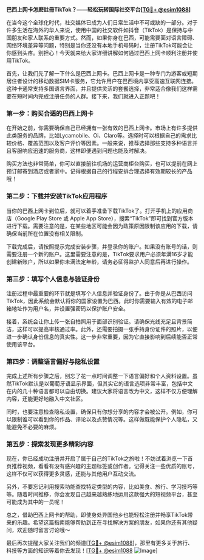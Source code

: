**巴西上网卡怎麽註冊TikTok？——轻松玩转国际社交平台[[TG💪+ @esim1088](https://t.me/s/esim1088)]**

在当今这个全球化时代，社交媒体已成为人们日常生活中不可或缺的一部分。对于许多生活在海外的华人来说，使用中国的社交软件如抖音（TikTok）是保持与中国朋友和家人联系的重要方式。然而，如果你身在巴西，可能需要面对语言障碍、网络环境差异等问题，特别是当你还没有本地手机号码时，注册TikTok可能会让你感到头疼。别担心！今天就来给大家详细讲解如何通过巴西上网卡顺利注册并使用TikTok。

首先，让我们先了解一下什么是巴西上网卡。巴西上网卡是一种专门为游客或短期居住者设计的移动数据SIM卡服务，它允许用户在巴西境内享受高速互联网连接。这种卡通常支持多国语言界面，并且提供灵活的套餐选择，非常适合像我们这样需要在短时间内完成注册任务的人群。接下来，我们就进入正题吧！

### 第一步：购买合适的巴西上网卡

在开始之前，你需要确保自己已经拥有一张有效的巴西上网卡。市场上有许多提供此类服务的品牌，比如Lycamobile、Oi、Claro等。选择时可以根据自己的需求比较价格、覆盖范围以及客户评价等因素。一般来说，推荐选择那些支持多种语言并且客服响应迅速的服务商，这样即便遇到问题也能及时解决。

购买方法也非常简单，你可以直接前往机场的运营商柜台购买，也可以提前在网上预订邮寄到酒店或者家中。记得根据自己的行程安排合理选择有效期较长的产品哦！

### 第二步：下载并安装TikTok应用程序

当你的巴西上网卡到位后，就可以着手准备下载TikTok了。打开手机上的应用商店（Google Play Store 或 Apple App Store），搜索“TikTok”即可找到官方版本进行下载。需要注意的是，在某些地区可能会因为政策原因限制该应用的下载，请确保当前所在位置没有相关限制。

下载完成后，请按照提示完成安装步骤，并登录你的账户。如果没有账号的话，则需要注册一个新的账户。这里需要注意的是，TikTok要求用户必须年满16岁才能创建新账户，所以如果你未满法定年龄，请务必征得监护人同意后再进行操作。

### 第三步：填写个人信息与验证身份

注册过程中最重要的环节就是填写个人信息并验证身份了。由于你是从巴西访问TikTok，因此系统会默认将你的国家设置为巴西。此时你需要输入有效的电子邮箱地址作为用户名，并设置强密码以保护账户安全。

接着，系统会让你上传一张自拍照用于面部识别验证。请确保光线充足且背景简洁，这样可以提高审核通过率。此外，还需要拍摄一张手持身份证件的照片，以便进一步确认身份信息的真实性。这一步非常重要，因为它直接影响到后续能否正常使用该平台。

### 第四步：调整语言偏好与隐私设置

完成上述所有步骤之后，别忘了花一点时间调整一下语言偏好和个人资料设置。虽然TikTok默认是以葡萄牙语显示界面，但其实它的语言选项非常丰富，包括中文在内的几十种语言都可以自由切换。建议大家将语言改为中文，这样不仅方便理解内容，还能更好地融入中文社区。

同时，也要注意检查隐私设置，确保只有你想分享的内容才会被公开。例如，你可以限制谁可以看到你的作品、评论以及点赞情况等。这样做既能保护个人隐私，又能避免不必要的麻烦。

### 第五步：探索发现更多精彩内容

现在，你已经成功注册并开启了属于自己的TikTok之旅啦！不妨试着浏览一下首页推荐视频，看看有没有感兴趣的主题标签或创作者。记得关注一些优质的账号，这样不仅可以获得更多灵感，还能与其他用户互动交流。

另外，不要忘记利用搜索功能查找特定类型的内容，比如美食、旅行、学习技巧等等。随着时间推移，你会发现自己越来越熟练地运用这款强大的短视频平台，甚至可能成为其中的一员呢！

总之，借助巴西上网卡的帮助，即使身处异国他乡也能轻松注册并畅享TikTok带来的乐趣。希望这篇指南能够帮助到正在寻找解决方案的朋友，如果你还有其他疑问，欢迎随时留言讨论哦～

最后再次提醒大家关注我们的频道[[TG💪+ @esim1088](https://t.me/s/esim1088)]，那里有更多关于旅行、科技等方面的知识等着你去发现！[[TG💪+ @esim1088](https://t.me/s/esim1088) ![Image](https://i.postimg.cc/4NQfJmqS/Snipaste-2025-05-13-00-14-12.png)]